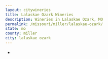 ```yaml
---
layout: citywineries
title: Lalaskae Ozark Wineries
description: Wineries in Lalaskae Ozark, MO
permalink: /missouri/miller/lalaskae-ozark/
state: mo
county: miller
city: lalaskae ozark
---
```

-
